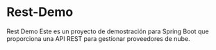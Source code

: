 # Rest-Demo
Rest Demo Este es un proyecto de demostración para Spring Boot que proporciona una API REST para gestionar proveedores de nube.   
